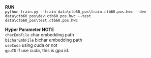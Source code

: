 **RUN**</br>
`python train.py --train data\ctb60_pos\train.ctb60.pos.hwc --dev data\ctb60_pos\dev.ctb60.pos.hwc --test data\ctb60_pos\test.ctb60.pos.hwc`</br>

**Hyper Parameter NOTE**</br>
`charEmbFile` char embedding path</br>
`bicharEmbFile` bichar embedding path</br>
`useCuda` using cuda or not</br>
`gpuID` if use cuda, this is gpu id.</br>
